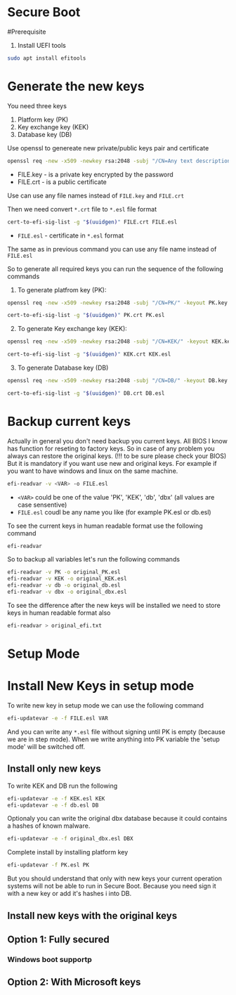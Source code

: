 
Secure Boot
==================

#Prerequisite

1. Install UEFI tools
```bash
sudo apt install efitools
```
 
# Generate the new keys

You need three keys
1. Platform key (PK)
2. Key exchange key (KEK)
3. Database key (DB)

Use openssl to genereate new private/public keys pair and certificate 

```bash
openssl req -new -x509 -newkey rsa:2048 -subj "/CN=Any text description of the key/" -keyout FILE.key -out FILE.crt -days 3650 -sha256
```
* FILE.key - is a private key encrypted by the password
* FILE.crt - is a public certificate
	
Use can use any file names instead of `FILE.key` and `FILE.crt`

Then we need convert `*.crt` file to  `*.esl` file format

```bash
cert-to-efi-sig-list -g "$(uuidgen)" FILE.crt FILE.esl
```
* `FILE.esl` - certificate in `*.esl` format
 
The same as in previous command you can use any file name instead of `FILE.esl`

So to generate all required keys you can run the sequence of the following commands

1. To generate platfrom key (PK):
```bash
openssl req -new -x509 -newkey rsa:2048 -subj "/CN=PK/" -keyout PK.key -out PK.crt -days 3650 -sha256
```
```bash
cert-to-efi-sig-list -g "$(uuidgen)" PK.crt PK.esl
```
2. To generate Key exchange key (KEK):
```bash
openssl req -new -x509 -newkey rsa:2048 -subj "/CN=KEK/" -keyout KEK.key -out KEK.crt -days 3650 -sha256
```
```bash
cert-to-efi-sig-list -g "$(uuidgen)" KEK.crt KEK.esl
```
3. To generate Database key (DB)
```bash
openssl req -new -x509 -newkey rsa:2048 -subj "/CN=DB/" -keyout DB.key -out DB.crt -days 3650 -sha256
```
```bash
cert-to-efi-sig-list -g "$(uuidgen)" DB.crt DB.esl
```

# Backup current keys
Actually in general you don't need backup you current keys. All BIOS I know has function for reseting to factory keys. 
So in case of any problem you always can restore the original keys. (!!! to be sure please check your BIOS)
But it is mandatory if you want use new and original keys. For example if you want to have windows and linux on the same machine.

```bash
efi-readvar -v <VAR> -o FILE.esl
```
* `<VAR>` could be one of the value 'PK', 'KEK', 'db', 'dbx' (all values are case sensentive)
* `FILE.esl` coudl be any name you like (for example PK.esl or db.esl)

To see the current keys in human readable format use the following command

```bash
efi-readvar
```

So to backup all variables let's run the following commands

```bash
efi-readvar -v PK -o original_PK.esl
efi-readvar -v KEK -o original_KEK.esl
efi-readvar -v db -o original_db.esl
efi-readvar -v dbx -o original_dbx.esl
```
To see the difference after the new keys will be installed we need to store keys in human readable format also
```bash
efi-readvar > original_efi.txt
```

# Setup Mode



# Install New Keys in setup mode
To write new key in setup mode we can use the following command
```bash
efi-updatevar -e -f FILE.esl VAR
```
And you can write any `*.esl` file without signing until PK is empty (because we are in step mode). 
When we write anything into PK variable the 'setup mode' will be switched off.

## Install only new keys
To write KEK and DB run the following
```bash
efi-updatevar -e -f KEK.esl KEK
efi-updatevar -e -f db.esl DB
```
Optionaly you can write the original dbx database because it could contains a hashes of known malware. 
```bash
efi-updatevar -e -f original_dbx.esl DBX
```

Complete install by installing platform key
```bash
efi-updatevar -f PK.esl PK
```
But you should understand that only with new keys your current operation systems will not be able to run in Secure Boot. Because you need sign it with a new key or add it's hashes i into DB. 

## Install new keys with the original keys


## Option 1: Fully secured

### Windows boot supportp

## Option 2: With Microsoft keys 

